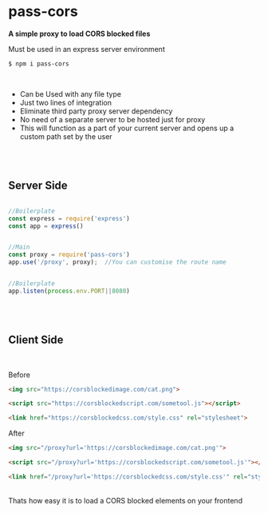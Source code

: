# **pass-cors**
**A simple proxy to load CORS blocked files**  

Must be used in an express server environment

```console
$ npm i pass-cors
```
<br/>

- Can be Used with any file type
- Just two lines of integration
- Eliminate third party proxy server dependency
- No need of a separate server to be hosted just for proxy
- This will function as a part of your current server and opens up a custom path set by the user
<br/>
<br/>

## Server Side
```javascript

//Boilerplate
const express = require('express')
const app = express()


//Main
const proxy = require('pass-cors')
app.use('/proxy', proxy);  //You can customise the route name


//Boilerplate
app.listen(process.env.PORT||8080)


```
<br/>
<br/>

## Client Side
<br/>

Before 
```html
<img src="https://corsblockedimage.com/cat.png">

<script src="https://corsblockedscript.com/sometool.js"></script>

<link href="https://corsblockedcss.com/style.css" rel="stylesheet">

```

After
```html
<img src="/proxy?url='https://corsblockedimage.com/cat.png'">

<script src="/proxy?url='https://corsblockedscript.com/sometool.js'"></script>

<link href="/proxy?url='https://corsblockedcss.com/style.css'" rel="stylesheet">
```

<br/>
Thats how easy it is to load a CORS blocked elements on your frontend